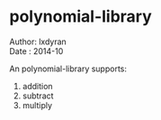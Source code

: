 polynomial-library
==================
Author: lxdyran<br />
Date  : 2014-10<br />

<p>An polynomial-library supports:</p>
<ol>
<li>addition</li>
<li>subtract</li>
<li>multiply</li>
</ol>
